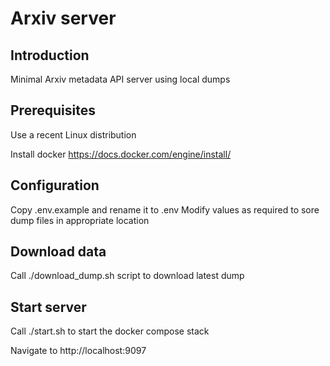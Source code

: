 Arxiv server
============

## Introduction

Minimal Arxiv metadata API server using local dumps

## Prerequisites

Use a recent Linux distribution

Install docker https://docs.docker.com/engine/install/

## Configuration

Copy .env.example and rename it to .env
Modify values as required to sore dump files in appropriate location

## Download data

Call ./download_dump.sh script to download latest dump

## Start server

Call ./start.sh to start the docker compose stack

Navigate to http://localhost:9097
